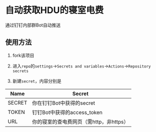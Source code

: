 # 自动获取HDU的寝室电费

通过钉钉内部群Bot自动推送

## 使用方法

1. fork该项目

2. 进入`repo`的`settings`->`Secrets and variables`->`Actions`->`Repository secrets`

3. 新建`secret`，内容分别是

| Name | Secret |
| ---- | ------- |
| SECRET | 你在钉钉Bot中获得的secret |
| TOKEN | 钉钉Bot中获得的access_token |
| URL | 你的寝室的查电费网页（需http，非https） |

